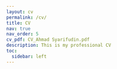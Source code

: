 ```yaml
---
layout: cv
permalink: /cv/
title: CV
nav: true
nav_order: 5
cv_pdf: CV_Ahmad Syarifudin.pdf
description: This is my professional CV
toc:
  sidebar: left
---
```

